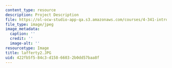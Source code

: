 ```yaml
---
content_type: resource
description: Project Description
file: https://ol-ocw-studio-app-qa.s3.amazonaws.com/courses/4-341-introduction-to-photography-fall-2002/422fb5f584c3d15866032b0dd57baa8f_lafferty2.JPG
file_type: image/jpeg
image_metadata:
  caption: ''
  credit: ''
  image-alt: ''
resourcetype: Image
title: lafferty2.JPG
uid: 422fb5f5-84c3-d158-6603-2b0dd57baa8f
---
```

